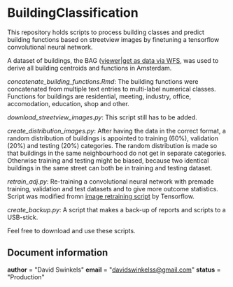 # BuildingClassification
This repository holds scripts to process building classes and predict building functions based on streetview images by finetuning a tensorflow convolutional neural network.

A dataset of buildings, the BAG ([viewer](https://bagviewer.kadaster.nl/lvbag/bag-viewer/index.html#?geometry.x=121736.29375&geometry.y=487599.39169571&zoomlevel=4)|[get as data via WFS](https://geodata.nationaalgeoregister.nl/bag/wfs?request=GetCapabilities), was used to derive all building centroids and functions in Amsterdam.

*concatenate_building_functions.Rmd*: The building functions were concatenated from multiple text entries to multi-label numerical classes. Functions for buildings are residential, meeting, industry, office, accomodation, education, shop and other.

*download_streetview_images.py*: This script still has to be added.

*create_distribution_images.py*: After having the data in the correct format, a random distribution of buildings is appointed to training (60%), validation (20%) and testing (20%) categories. The random distribution is made so that buildings in the same neighbourhood do not get in separate categories. Otherwise training and testing might be biased, because two identical buildings in the same street can both be in training and testing dataset.

*retrain_adj.py*: Re-training a convolutional neural network with premade training, validation and test datasets and to give more outcome statistics. Script was modified fromn [image retraining script](https://github.com/tensorflow/tensorflow/blob/master/tensorflow/examples/image_retraining/retrain.py) by Tensorflow.

*create_backup.py*: A script that makes a back-up of reports and scripts to a USB-stick.

Feel free to download and use these scripts.

## Document information
__author__ = "David Swinkels"
__email__ = "davidswinkelss@gmail.com"
__status__ = "Production"
